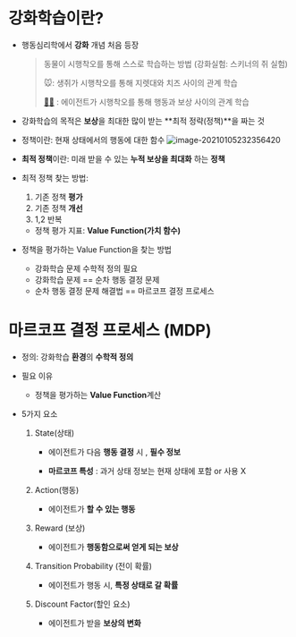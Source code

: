 # 강화학습이란?



* 행동심리학에서 **강화** 개념 처음 등장

  > 동물이 시행착오를 통해 스스로 학습하는 방법  (강화실험: 스키너의 쥐 실험)
  >
  > 🐭: 생쥐가 시행착오를 통해 지렛대와 치즈 사이의 관계 학습
  >
  > [👨‍💻](https://www.emojiall.com/ko/emoji/👨‍💻) : 에이전트가 시행착오를 통해 행동과 보상 사이의 관계 학습

* 강화학습의 목적은 **보상**을 최대한 많이 받는 **최적 정략(정책)**을 짜는 것

* 정책이란:
  현재 상태에서의 행동에 대한 함수
  ![image-20210105232356420](C:\Users\com11\AppData\Roaming\Typora\typora-user-images\image-20210105232356420.png) 

* **최적 정책**이란:
  미래 받을 수 있는 **누적 보상을 최대화** 하는 **정책**

* 최적 정책 찾는 방법:

  1. 기존 정책 **평가**
  2. 기존 정책 **개선**
  3. 1,2 반복

  * 정책 평가 지표: **Value Function(가치 함수)**

* 정책을 평가하는 Value Function을 찾는 방법

  - 강화학습 문제 수학적 정의 필요
  - 강화학습 문제 == 순차 행동 결정 문제
  - 순차 행동 결정 문제 해결법 == 마르코프 결정 프로세스



# 마르코프 결정 프로세스 (MDP)

* 정의: 강화학습 **환경**의 **수학적 정의**
* 필요 이유
  - 정책을 평가하는 **Value Function**계산

* 5가지 요소

  1. State(상태)

     - 에이전트가 다음 **행동 결정** 시 , **필수 정보**

     - **마르코프 특성** :  과거 상태 정보는 현재 상태에 포함 or 사용 X

  2. Action(행동)

     - 에이전트가 **할 수 있는 행동**

  3. Reward (보상)

     - 에이전트가 **행동함으로써 얻게 되는 보상**

  4. Transition Probability (전이 확률)

     - 에이전트가 행동 시, **특정 상태로 갈 확률**

  5. Discount Factor(할인 요소)

     - 에이전트가 받을 **보상의 변화**

